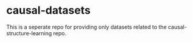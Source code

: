 # causal-datasets

This is a seperate repo for providing only datasets related to the causal-structure-learning repo.

